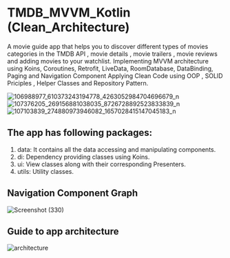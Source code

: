 # TMDB_MVVM_Kotlin (Clean_Architecture)
A movie guide app that helps you to discover different types of movies categories in the TMDB API , 
movie details , movie trailers , movie reviews and adding movies to your watchlist.
Implementing MVVM architecture using Koins, Coroutines, Retrofit, LiveData, RoomDatabase, DataBinding, Paging and Navigation Component
Applying Clean Code using OOP , SOLID Priciples , Helper Classes and Repository Pattern.

![106988977_610373243194778_4263052984704696679_n](https://user-images.githubusercontent.com/39988066/86523277-4912c880-be6a-11ea-88aa-a71e23fb435b.png)
![107376205_269156881038035_8726728892523833839_n](https://user-images.githubusercontent.com/39988066/86523282-5f208900-be6a-11ea-8183-46d508cdd068.png)
![107103839_274880973946082_1657028415147045183_n](https://user-images.githubusercontent.com/39988066/86523285-69428780-be6a-11ea-81ab-83b33b908c89.png)

## The app has following packages:
1. data: It contains all the data accessing and manipulating components.
2. di: Dependency providing classes using Koins.
3. ui: View classes along with their corresponding Presenters.
4. utils: Utility classes.

## Navigation Component Graph
![Screenshot (330)](https://user-images.githubusercontent.com/39988066/84932103-0e700880-b0d4-11ea-9c9d-2bd48d02778a.png)

## Guide to app architecture
![architecture](https://user-images.githubusercontent.com/39988066/74880974-1661ab00-5375-11ea-9386-fb66e57e1018.png)
